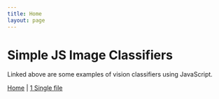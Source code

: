 ```yaml
---
title: Home
layout: page
---
```


# Simple JS Image Classifiers

Linked above are some examples of vision classifiers using JavaScript.

[Home](#) | [1 Single file](/bear/1single.html)
